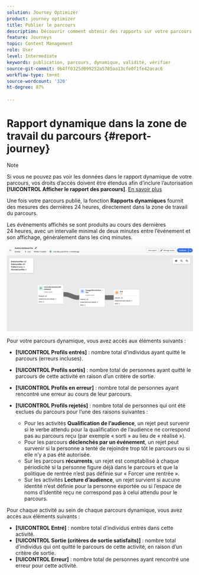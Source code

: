 ```yaml
---
solution: Journey Optimizer
product: journey optimizer
title: Publier le parcours
description: Découvrir comment obtenir des rapports sur votre parcours
feature: Journeys
topic: Content Management
role: User
level: Intermediate
keywords: publication, parcours, dynamique, validité, vérifier
source-git-commit: 9b4ff0325d099252a5785aa13cfe0f1fe42acac6
workflow-type: tm+mt
source-wordcount: '320'
ht-degree: 87%

---
```


# Rapport dynamique dans la zone de travail du parcours {#report-journey}

>[!NOTE]
>
>Si vous ne pouvez pas voir les données dans le rapport dynamique de votre parcours, vos droits d’accès doivent être étendus afin d’inclure l’autorisation **[!UICONTROL Afficher le rapport des parcours]**. [En savoir plus](../administration/permissions.md)

Une fois votre parcours publié, la fonction **Rapports dynamiques** fournit des mesures des dernières 24 heures, directement dans la zone de travail du parcours.

Les événements affichés se sont produits au cours des dernières 24 heures, avec un intervalle minimal de deux minutes entre l’événement et son affichage, généralement dans les cinq minutes.

![](assets/journey_live_report.png)

Pour votre parcours dynamique, vous avez accès aux éléments suivants :

* **[!UICONTROL Profils entrés]** : nombre total d’individus ayant quitté le parcours (erreurs incluses).
* **[!UICONTROL Profils sortis]** : nombre total de personnes ayant quitté le parcours de cette activité en raison d’un critère de sortie.
* **[!UICONTROL Profils en erreur]** : nombre total de personnes ayant rencontré une erreur au cours de leur parcours.
* **[!UICONTROL Profils rejetés]** : nombre total de personnes qui ont été exclues du parcours pour l’une des raisons suivantes :

   * Pour les activités **Qualification de l’audience**, un rejet peut survenir si le verbe attendu pour la qualification de l’audience ne correspond pas au parcours reçu (par exemple « sorti » au lieu de « réalisé »).
   * Pour les parcours **déclenchés par un événement**, un rejet peut survenir si la personne a tenté de rejoindre trop tôt le parcours ou si elle n’y a pas été autorisée.
   * Sur les parcours **récurrents**, un rejet est comptabilisé à chaque périodicité si la personne figure déjà dans le parcours et que la politique de rentrée n’est pas définie sur « Forcer une rentrée ».
   * Sur les activités **Lecture d’audience**, un rejet survient si aucune identité n’est définie pour la personne exportée ou si l’espace de noms d’identité reçu ne correspond pas à celui attendu pour le parcours.

Pour chaque activité au sein de chaque parcours dynamique, vous avez accès aux éléments suivants :

* **[!UICONTROL Entré]** : nombre total d’individus entrés dans cette activité.
* **[!UICONTROL Sortie (critères de sortie satisfaits)]** : nombre total d’individus qui ont quitté le parcours de cette activité, en raison d’un critère de sortie.
* **[!UICONTROL Erreur]** : nombre total de personnes ayant rencontré une erreur pour cette activité.

